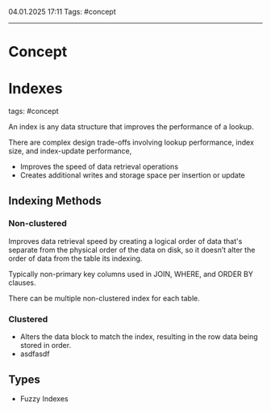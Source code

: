 04.01.2025 17:11
Tags: #concept

---
# Concept

# Indexes  
tags: #concept  

An index is any data structure that improves the performance of a lookup.

There are complex design trade-offs involving lookup performance, index size, and index-update performance,

- Improves the speed of data retrieval operations
- Creates additional writes and storage space per insertion or update

## Indexing Methods
### Non-clustered
Improves data retrieval speed by creating a logical order of data that's separate from the physical order of the data on disk, so it doesn’t alter the order of data from the table its indexing. 

Typically non-primary key columns used in JOIN, WHERE, and ORDER BY clauses.

There can be multiple non-clustered index for each table.
### Clustered
- Alters the data block to match the index, resulting in the row data being stored in order.
- asdfasdf
## Types  
- Fuzzy Indexes
